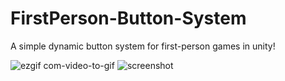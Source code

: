 # FirstPerson-Button-System
 A simple dynamic button system for first-person games in unity!
 
![ezgif com-video-to-gif](https://user-images.githubusercontent.com/73536483/221314502-e7672bf1-0a26-4fe5-9807-24279903bba6.gif)
![screenshot](https://user-images.githubusercontent.com/73536483/220467508-2de96c35-f125-4359-8f7a-e5012dfdf1db.png)
